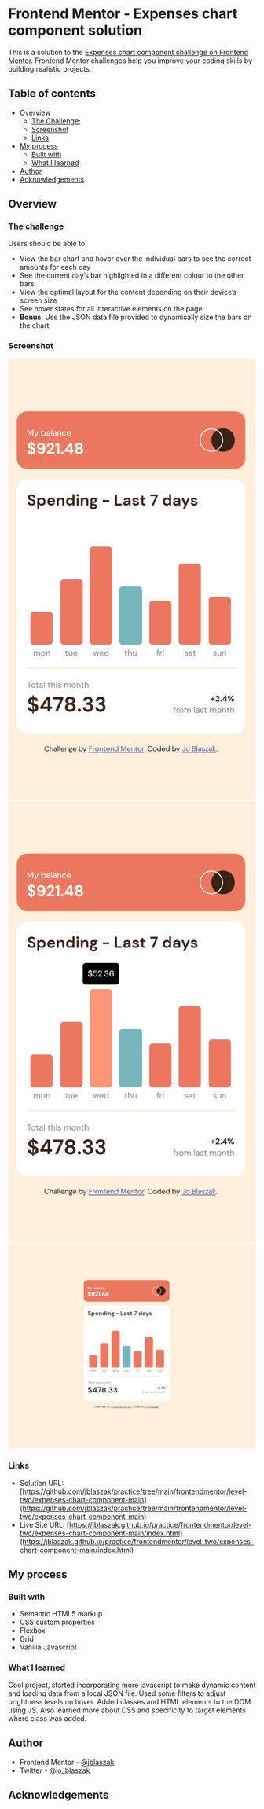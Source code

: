 # Frontend Mentor - Expenses chart component solution

This is a solution to the [Expenses chart component challenge on Frontend Mentor](https://www.frontendmentor.io/challenges/expenses-chart-component-e7yJBUdjwt). Frontend Mentor challenges help you improve your coding skills by building realistic projects.

## Table of contents

- [Overview](#overview)
  - [The Challenge](#the-challenge);
  - [Screenshot](#screenshot)
  - [Links](#links)
- [My process](#my-process)
  - [Built with](#built-with)
  - [What I learned](#what-i-learned)
- [Author](#author)
- [Acknowledgements](#acknowledgements)

## Overview

### The challenge

Users should be able to:

- View the bar chart and hover over the individual bars to see the correct amounts for each day
- See the current day’s bar highlighted in a different colour to the other bars
- View the optimal layout for the content depending on their device’s screen size
- See hover states for all interactive elements on the page
- **Bonus**: Use the JSON data file provided to dynamically size the bars on the chart

### Screenshot

![Mobile Screenshot](./screenshot-mobile.png)
![Mobile Active States Screenshot](./screenshot-mobile-active.png)
![Desktop Screenshot](./screenshot-desktop.PNG)

### Links

- Solution URL: [https://github.com/jblaszak/practice/tree/main/frontendmentor/level-two/expenses-chart-component-main](https://github.com/jblaszak/practice/tree/main/frontendmentor/level-two/expenses-chart-component-main)
- Live Site URL: [https://jblaszak.github.io/practice/frontendmentor/level-two/expenses-chart-component-main/index.html](https://jblaszak.github.io/practice/frontendmentor/level-two/expenses-chart-component-main/index.html)

## My process

### Built with

- Semantic HTML5 markup
- CSS custom properties
- Flexbox
- Grid
- Vanilla Javascript

### What I learned

Cool project, started incorporating more javascript to make dynamic content and loading data from a local JSON file. Used some filters to adjust brightness levels on hover. Added classes and HTML elements to the DOM using JS. Also learned more about CSS and specificity to target elements where class was added.

## Author

- Frontend Mentor - [@jblaszak](https://www.frontendmentor.io/profile/jblaszak)
- Twitter - [@jo_blaszak](https://www.twitter.com/jo_blaszak)

## Acknowledgements

